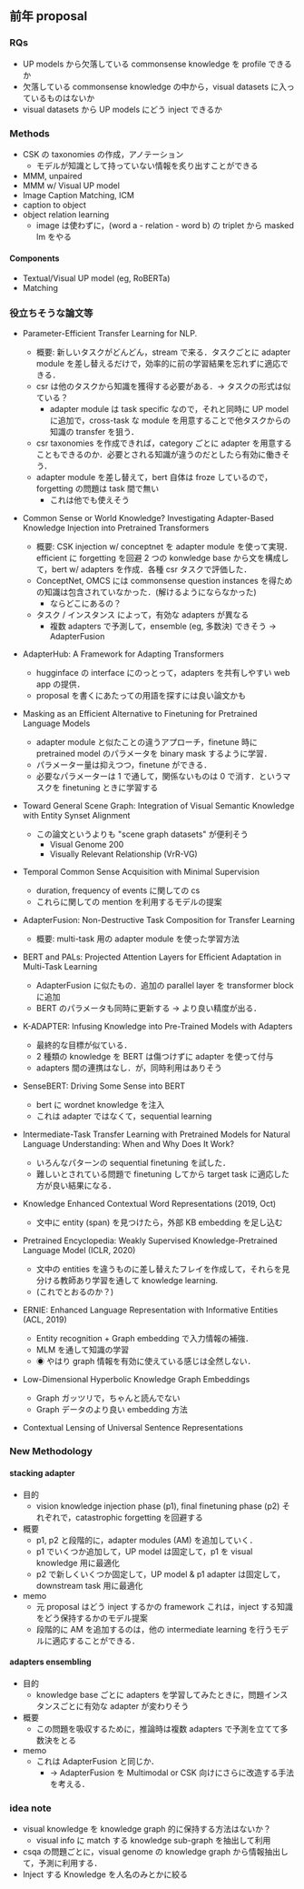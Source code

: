 

## 前年 proposal

### RQs

- UP models から欠落している commonsense knowledge を profile できるか
- 欠落している commonsense knowledge の中から，visual datasets に入っているものはないか
- visual datasets から UP models にどう inject できるか

### Methods

- CSK の taxonomies の作成，アノテーション
  - モデルが知識として持っていない情報を炙り出すことができる
- MMM, unpaired
- MMM w/ Visual UP model
- Image Caption Matching, ICM
- caption to object
- object relation learning
  - image は使わずに，(word a - relation - word b) の triplet から masked lm をやる

#### Components

- Textual/Visual UP model (eg, RoBERTa)
- Matching

### 役立ちそうな論文等

- Parameter-Efficient Transfer Learning for NLP.
  - 概要: 新しいタスクがどんどん，stream で来る．タスクごとに adapter module を差し替えるだけで，効率的に前の学習結果を忘れずに適応できる．
  - csr は他のタスクから知識を獲得する必要がある．→ タスクの形式は似ている？
    - adapter module は task specific なので，それと同時に UP model に追加で，cross-task な module を用意することで他タスクからの知識の transfer を狙う．
  - csr taxonomies を作成できれば，category ごとに adapter を用意することもできるのか．必要とされる知識が違うのだとしたら有効に働きそう．
  - adapter module を差し替えて，bert 自体は froze しているので，forgetting の問題は task 間で無い
    - これは他でも使えそう

- Common Sense or World Knowledge? Investigating Adapter-Based Knowledge Injection into Pretrained Transformers
  - 概要: CSK injection w/ conceptnet を adapter module を使って実現．efficient に forgetting を回避
    2 つの konwledge base から文を構成して，bert w/ adapters を作成．各種 csr タスクで評価した．
  - ConceptNet, OMCS には commonsense question instances を得ための知識は包含されていなかった．(解けるようにならなかった)
    - ならどこにあるの？
  - タスク / インスタンス によって，有効な adapters が異なる
    - 複数 adapters で予測して，ensemble (eg, 多数決) できそう -> AdapterFusion

- AdapterHub: A Framework for Adapting Transformers
  - hugginface の interface にのっとって，adapters を共有しやすい web app の提供．
  - proposal を書くにあたっての用語を探すには良い論文かも

- Masking as an Efficient Alternative to Finetuning for Pretrained Language Models
  - adapter module と似たことの違うアプローチ，finetune 時に pretrained model のパラメータを binary mask するように学習．
  - パラメーター量は抑えつつ，finetune ができる．
  - 必要なパラメーターは 1 で通して，関係ないものは 0 で消す．というマスクを finetuning ときに学習する

- Toward General Scene Graph: Integration of Visual Semantic Knowledge with Entity Synset Alignment
  - この論文というよりも "scene graph datasets" が便利そう
    - Visual Genome 200
    - Visually Relevant Relationship (VrR-VG)

- Temporal Common Sense Acquisition with Minimal Supervision
  - duration, frequency of events に関しての cs
  - これらに関しての mention を利用するモデルの提案

- AdapterFusion: Non-Destructive Task Composition for Transfer Learning
  - 概要: multi-task 用の adapter module を使った学習方法

- BERT and PALs: Projected Attention Layers for Efficient Adaptation in Multi-Task Learning
  - AdapterFusion に似たもの．追加の parallel layer を transformer block に追加
  - BERT のパラメータも同時に更新する → より良い精度が出る．

- K-ADAPTER: Infusing Knowledge into Pre-Trained Models with Adapters
  - 最終的な目標が似ている．
  - 2 種類の knowledge を BERT は傷つけずに adapter を使って付与
  - adapters 間の連携はなし．が，同時利用はありそう

- SenseBERT: Driving Some Sense into BERT
  - bert に wordnet knowledge を注入
  - これは adapter ではなくて，sequential learning

- Intermediate-Task Transfer Learning with Pretrained Models for Natural Language Understanding: When and Why Does It Work?
  - いろんなパターンの sequential finetuning を試した．
  - 難しいとされている問題で finetuning してから target task に適応した方が良い結果になる．

- Knowledge Enhanced Contextual Word Representations (2019, Oct)
  - 文中に entity (span) を見つけたら，外部 KB embedding を足し込む

- Pretrained Encyclopedia: Weakly Supervised Knowledge-Pretrained Language Model (ICLR, 2020)
  - 文中の entities を違うものに差し替えたフレイを作成して，それらを見分ける教師あり学習を通して knowledge learning.
  - (これでとおるのか？)

- ERNIE: Enhanced Language Representation with Informative Entities (ACL, 2019)
  - Entity recognition + Graph embedding で入力情報の補強．
  - MLM を通して知識の学習
  - ◉ やはり graph 情報を有効に使えている感じは全然しない．

- Low-Dimensional Hyperbolic Knowledge Graph Embeddings
  - Graph ガッツリで，ちゃんと読んでない
  - Graph データのより良い embedding 方法

- Contextual Lensing of Universal Sentence Representations


### New Methodology

#### stacking adapter

- 目的
  - vision knowledge injection phase (p1), final finetuning phase (p2) それぞれで，catastrophic forgetting を回避する
- 概要
  - p1, p2 と段階的に，adapter modules (AM) を追加していく．
  - p1 でいくつか追加して，UP model は固定して，p1 を visual knowledge 用に最適化
  - p2 で新しくいくつか固定して，UP model & p1 adapter は固定して，downstream task 用に最適化
- memo
  - 元 proposal はどう inject するかの framework
    これは，inject する知識をどう保持するかのモデル提案
  - 段階的に AM を追加するのは，他の intermediate learning を行うモデルに適応することができる．

#### adapters ensembling

- 目的
  - knowledge base ごとに adapters を学習してみたときに，問題インスタンスごとに有効な adapter が変わりそう
- 概要
  - この問題を吸収するために，推論時は複数 adapters で予測を立てて多数決をとる
- memo
  - これは AdapterFusion と同じか．
    - → AdapterFusion を Multimodal or CSK 向けにさらに改造する手法を考える．


### idea note

- visual knowledge を knowledge graph 的に保持する方法はないか？
  - visual info に match する knowledge sub-graph を抽出して利用
- csqa の問題ごとに，visual genome の knowledge graph から情報抽出して，予測に利用する．
- Inject する  Knowledge を人名のみとかに絞る
